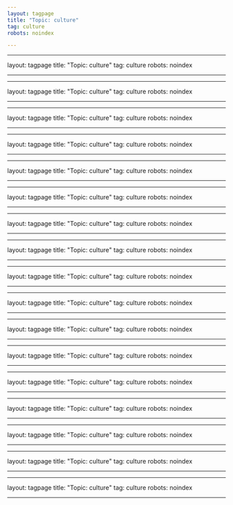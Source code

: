 ```yaml
---
layout: tagpage
title: "Topic: culture"
tag: culture
robots: noindex

---
```

---
layout: tagpage
title: "Topic: culture"
tag: culture
robots: noindex

---
---
layout: tagpage
title: "Topic: culture"
tag: culture
robots: noindex

---
---
layout: tagpage
title: "Topic: culture"
tag: culture
robots: noindex

---
---
layout: tagpage
title: "Topic: culture"
tag: culture
robots: noindex

---
---
layout: tagpage
title: "Topic: culture"
tag: culture
robots: noindex

---
---
layout: tagpage
title: "Topic: culture"
tag: culture
robots: noindex

---
---
layout: tagpage
title: "Topic: culture"
tag: culture
robots: noindex

---
---
layout: tagpage
title: "Topic: culture"
tag: culture
robots: noindex

---
---
layout: tagpage
title: "Topic: culture"
tag: culture
robots: noindex

---
---
layout: tagpage
title: "Topic: culture"
tag: culture
robots: noindex

---
---
layout: tagpage
title: "Topic: culture"
tag: culture
robots: noindex

---
---
layout: tagpage
title: "Topic: culture"
tag: culture
robots: noindex

---
---
layout: tagpage
title: "Topic: culture"
tag: culture
robots: noindex

---
---
layout: tagpage
title: "Topic: culture"
tag: culture
robots: noindex

---
---
layout: tagpage
title: "Topic: culture"
tag: culture
robots: noindex

---
---
layout: tagpage
title: "Topic: culture"
tag: culture
robots: noindex

---
---
layout: tagpage
title: "Topic: culture"
tag: culture
robots: noindex

---
